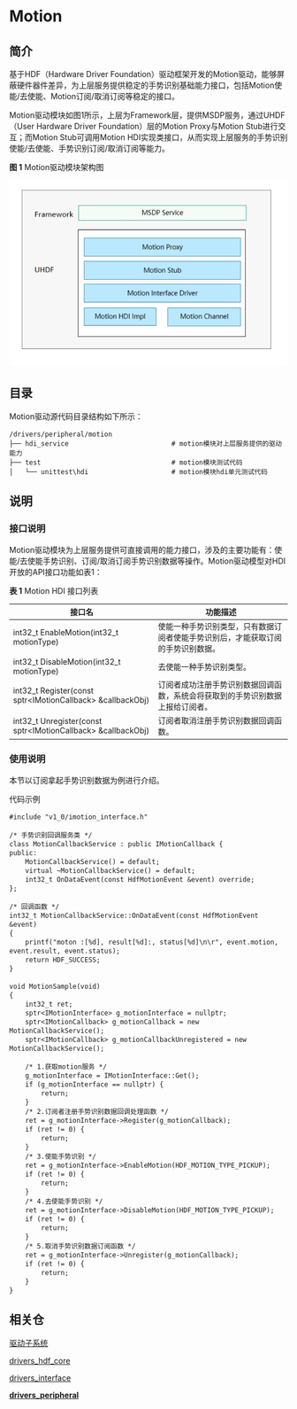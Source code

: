 # Motion

## 简介

基于HDF（Hardware Driver Foundation）驱动框架开发的Motion驱动，能够屏蔽硬件器件差异，为上层服务提供稳定的手势识别基础能力接口，包括Motion使能/去使能、Motion订阅/取消订阅等稳定的接口。

Motion驱动模块如图1所示，上层为Framework层，提供MSDP服务，通过UHDF（User Hardware Driver Foundation）层的Motion Proxy与Motion Stub进行交互；而Motion Stub可调用Motion HDI实现类接口，从而实现上层服务的手势识别使能/去使能、手势识别订阅/取消订阅等能力。

**图 1** Motion驱动模块架构图

![](figures/motion-driver-module-architecture_zh.png)

## 目录

Motion驱动源代码目录结构如下所示：

```
/drivers/peripheral/motion
├── hdi_service                          # motion模块对上层服务提供的驱动能力
├── test                                 # motion模块测试代码
│   └── unittest\hdi                     # motion模块hdi单元测试代码
```

## 说明

### 接口说明

Motion驱动模块为上层服务提供可直接调用的能力接口，涉及的主要功能有：使能/去使能手势识别、订阅/取消订阅手势识别数据等操作。Motion驱动模型对HDI开放的API接口功能如表1：

**表 1**  Motion HDI 接口列表

| 接口名                                                       | 功能描述                                                     |
| ------------------------------------------------------------ | ------------------------------------------------------------ |
| int32_t EnableMotion(int32_t motionType)                     | 使能一种手势识别类型，只有数据订阅者使能手势识别后，才能获取订阅的手势识别数据。 |
| int32_t DisableMotion(int32_t motionType)                    | 去使能一种手势识别类型。                                     |
| int32_t Register(const sptr\<IMotionCallback\> &callbackObj)   | 订阅者成功注册手势识别数据回调函数，系统会将获取到的手势识别数据上报给订阅者。 |
| int32_t Unregister(const sptr\<IMotionCallback\> &callbackObj) | 订阅者取消注册手势识别数据回调函数。                           |

### 使用说明

本节以订阅拿起手势识别数据为例进行介绍。

代码示例

```
#include "v1_0/imotion_interface.h"

/* 手势识别回调服务类 */
class MotionCallbackService : public IMotionCallback {
public:
    MotionCallbackService() = default;
    virtual ~MotionCallbackService() = default;
    int32_t OnDataEvent(const HdfMotionEvent &event) override;
};

/* 回调函数 */
int32_t MotionCallbackService::OnDataEvent(const HdfMotionEvent &event)
{
    printf("moton :[%d], result[%d]:, status[%d]\n\r", event.motion, event.result, event.status);
    return HDF_SUCCESS;
}

void MotionSample(void)
{
    int32_t ret;
    sptr<IMotionInterface> g_motionInterface = nullptr;
    sptr<IMotionCallback> g_motionCallback = new MotionCallbackService();
    sptr<IMotionCallback> g_motionCallbackUnregistered = new MotionCallbackService();

    /* 1.获取motion服务 */
    g_motionInterface = IMotionInterface::Get();
    if (g_motionInterface == nullptr) {
        return;
    }
    /* 2.订阅者注册手势识别数据回调处理函数 */
    ret = g_motionInterface->Register(g_motionCallback);
    if (ret != 0) {
        return;
    }
    /* 3.使能手势识别 */
    ret = g_motionInterface->EnableMotion(HDF_MOTION_TYPE_PICKUP);
    if (ret != 0) {
        return;
    }
    /* 4.去使能手势识别 */
    ret = g_motionInterface->DisableMotion(HDF_MOTION_TYPE_PICKUP);
    if (ret != 0) {
        return;
    }
    /* 5.取消手势识别数据订阅函数 */
    ret = g_motionInterface->Unregister(g_motionCallback);
    if (ret != 0) {
        return;
    }
}
```

## 相关仓

[驱动子系统](https://gitee.com/openharmony/docs/blob/master/zh-cn/readme/%E9%A9%B1%E5%8A%A8%E5%AD%90%E7%B3%BB%E7%BB%9F.md)

[drivers_hdf_core](https://gitee.com/openharmony/drivers_hdf_core)

[drivers_interface](https://gitee.com/openharmony/drivers_interface)

[**drivers\_peripheral**](https://gitee.com/openharmony/drivers_peripheral)
